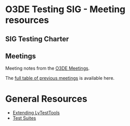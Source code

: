 # O3DE Testing SIG - Meeting resources

## SIG Testing Charter



## Meetings

Meeting notes from the [O3DE Meetings](https://o3de.github.io/sig-testing/meetings/).

The [full table of previous meetings](https://o3de.github.io/sig-testing/?id=previous-meetings) is available here.

# General Resources
* [Extending LyTestTools](https://nodejs.org)
* [Test Suites](https://nodejs.org)

